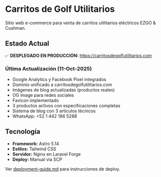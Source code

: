 # Carritos de Golf Utilitarios

Sitio web e-commerce para venta de carritos utilitarios eléctricos EZGO & Cushman.

## Estado Actual

✅ **DESPLEGADO EN PRODUCCIÓN:** https://carritosdegolfutilitarios.com

### Última Actualización (11-Oct-2025)
- Google Analytics y Facebook Pixel integrados
- Dominio unificado a carritosdegolfutilitarios.com
- Imágenes de blog actualizadas (productos reales)
- OG image para redes sociales
- Favicon implementado
- 3 productos activos con especificaciones completas
- Sistema de blog con 3 artículos técnicos
- WhatsApp: +52 1 442 186 5288

## Tecnología
- **Framework:** Astro 5.14
- **Estilos:** Tailwind CSS
- **Servidor:** Nginx en Laravel Forge
- **Deploy:** Manual via SCP

Ver [deployment-guide.md](deployment-guide.md) para instrucciones de deploy.
